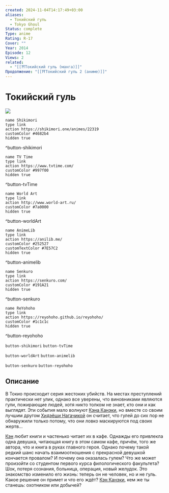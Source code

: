 ```yaml
---
created: 2024-11-04T14:17:49+03:00
aliases:
  - Токийский гуль
  - Tokyo Ghoul
Status: complete
Type: anime
Rating: R-17
Cover: ""
Year: 2014
Episode: 12
Views: 2
related:
  - "[[⛩️Токийский гуль (манга)]]"
Продолжение: "[[⛩️Токийский гуль 2 (аниме)]]"
---
```


# Токийский гуль

![](https://nyaa.shikimori.one/uploads/poster/animes/22319/aaafa174782625b56cabfec0067da13b.jpeg)

```button
name Shikimori
type link
action https://shikimori.one/animes/22319
customColor #4682b4
hidden true
```
^button-shikimori

```button
name TV Time
type link
action https://www.tvtime.com/
customColor #997f00
hidden true
```
^button-tvTime

```button
name World Art
type link
action http://www.world-art.ru/
customColor #7a0000
hidden true
```
^button-worldArt

```button
name AnimeLib
type link
action https://anilib.me/
customColor #252527
customTextColor #7E57C2
hidden true
```
^button-animelib

```button
name Senkuro
type link
action https://senkuro.com/
customColor #191A21
hidden true
```
^button-senkuro

```button
name ReYohoho
type link
action https://reyohoho.github.io/reyohoho/
customColor #1c1c1c
hidden true
```
^button-reyohoho

`button-shikimori` `button-tvTime`

`button-worldArt` `button-animelib`

`button-senkuro` `button-reyohoho`

## Описание

В Токио происходит серия жестоких убийств. На местах преступлений практически нет улик, однако все уверены, что виновниками являются гули, пожирающие людей, хотя никто толком не знает, кто они и как выглядят. Эти события мало волнуют [Кэна Канэки](https://shikimori.one/characters/87275-ken-kaneki), но вместе со своим лучшим другом [Хидэёши Нагачикой](https://shikimori.one/characters/103415-hideyoshi-nagachika) он считает, что гулей до сих пор не обнаружили только потому, что они ловко маскируются под своих жертв...

[Кэн](https://shikimori.one/characters/87275-ken-kaneki) любит книги и частенько читает их в кафе. Однажды его привлекла одна девушка, читающая книгу в этом самом кафе, причём, того же автора, что и книга в руках главного героя. Однако почему такой редкий шанс начать взаимоотношения с прекрасной девушкой кончается провалом? И почему она оказалась гулем? Что же может произойти со студентом первого курса филологического факультета? Шок, потеря сознания, больница, операция, новый желудок. Это знакомство изменило его жизнь: теперь он не человек, но и не гуль. Какое решение он примет и что его ждёт? [Кэн Канэки](https://shikimori.one/characters/87275-ken-kaneki), кем же ты станешь: охотником или добычей?
